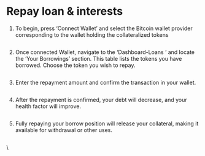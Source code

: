 # Repay loan & interests

1.  To begin, press ‘Connect Wallet’ and select the Bitcoin wallet provider corresponding to the wallet holding the collateralized tokens

    <figure><img src="https://lh7-rt.googleusercontent.com/docsz/AD_4nXc_x9MFAmKBygBgMbjnEUTQDpEGU_PIQ4aFUvDT1jCSWVoXqVfLtVzztzo7THpSgjXK3iJ-GSBOoMjibeeSq3VCj3QQygyLR1qeZJftfL5L88NCACjo1sGJ7LpAl79O2KqGAUwM?key=vjAZfWTXVqj9izG7poAG4XjP" alt=""><figcaption></figcaption></figure>
2.  &#x20;Once connected Wallet, navigate to the ‘Dashboard-Loans ’ and locate the ‘Your Borrowings’ section.  This table lists the tokens you have borrowed.  Choose the token you wish to repay.

    <figure><img src="https://lh7-rt.googleusercontent.com/docsz/AD_4nXfX59tYJsqLow9FlhvBdTm-Ydk2HZAIPEoDyjzOW1_4xLEJzYcc0xPZ2PzxkaQ-o7rRXwzcTV43bxSPORAZQSlXZycI71F9yyMjiy_xHU86YDLvRpuu7oqSrrNacyeLF8Y0lrWUbg?key=vjAZfWTXVqj9izG7poAG4XjP" alt=""><figcaption></figcaption></figure>
3.  Enter the repayment amount and confirm the transaction in your wallet.&#x20;

    <figure><img src="https://lh7-rt.googleusercontent.com/docsz/AD_4nXch5g8zGDSe_MShNz2ATp4vjZ9VRKY-DCDoSoiVncOxVQFcIxO-w8PJhsOu2Hx4oI6KC5kevydA9xTxmOS5O4wEbBelg7fCzXgMfQBTwRTuKiRiIMlcCdqDVkw0QEuiN3Nn5VnJ?key=vjAZfWTXVqj9izG7poAG4XjP" alt=""><figcaption></figcaption></figure>
4.  After the repayment is confirmed, your debt will decrease, and your health factor will improve.

    <figure><img src="https://lh7-rt.googleusercontent.com/docsz/AD_4nXeGm5qsoLAGsvmsfM43JbntkKg4Mf-252CCKqDzwNm3ecJmsPGHjfYSOgzCVPiYNk8jMuKJWNwv0wa2aqAAV8kC5mK75OjoaCJfmeu-ArEp6bEM6snrcjCu5Ms2ph6q7S-X3qf1MA?key=vjAZfWTXVqj9izG7poAG4XjP" alt=""><figcaption></figcaption></figure>
5.  &#x20;Fully repaying your borrow position will release your collateral, making it available for withdrawal or other uses.

    <figure><img src="https://lh7-rt.googleusercontent.com/docsz/AD_4nXczz5j0Q2OTOIyECg7_-njDDtQBKAEG1Nhcan3irf5wTyhlwDll2U3mFjoAgiUHeycrF9hnU4bgo4lfVOimXCO-LbjEgSgHVEo4SUMLOpl11uLdwRku4RBaPy7MJN6OreOoMoefNA?key=vjAZfWTXVqj9izG7poAG4XjP" alt=""><figcaption></figcaption></figure>

\
